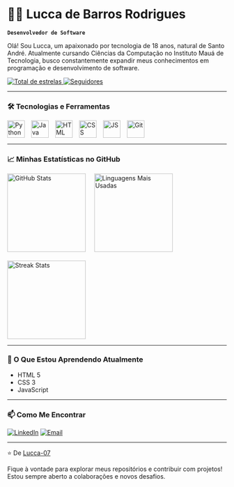 # 👨‍💻 Lucca de Barros Rodrigues

**`Desenvolvedor de Software`**

Olá! Sou Lucca, um apaixonado por tecnologia de 18 anos, natural de Santo André. Atualmente cursando Ciências da Computação no Instituto Mauá de Tecnologia, busco constantemente expandir meus conhecimentos em programação e desenvolvimento de software. 

<p align="left"> 
    <a href="https://github.com/Lucca-07?tab=repositories&sort=stargazers">
        <img 
            alt="Total de estrelas" 
            title="Total de estrelas GitHub" 
            src="https://custom-icon-badges.demolab.com/github/stars/Lucca-07?color=55960c&style=for-the-badge&labelColor=488207&logo=star&label=estrelas"
        />
    </a>
    <a href="https://github.com/Lucca-07?tab=followers">
        <img 
            alt="Seguidores" 
            title="Me siga no GitHub" 
            src="https://custom-icon-badges.demolab.com/github/followers/Lucca-07?color=236ad3&labelColor=1155ba&style=for-the-badge&logo=github&label=Seguidores&logoColor=white"
        />
    </a>
</p>

---

### 🛠️ Tecnologias e Ferramentas

<div style="display: flex; align-items: center; gap: 15px; flex-wrap: wrap;">
    <img 
        alt="Python" 
        title="Python"
        height="40" 
        src="https://cdn.jsdelivr.net/gh/devicons/devicon@latest/icons/python/python-original.svg" 
    />
    <img 
        alt="Java" 
        title="Java"
        height="40" 
        src="https://cdn.jsdelivr.net/gh/devicons/devicon@latest/icons/java/java-original.svg" 
    />
    <img 
        alt="HTML" 
        title="HTML5"
        height="40" 
        src="https://cdn.jsdelivr.net/gh/devicons/devicon@latest/icons/html5/html5-original.svg" 
    />
    <img 
        alt="CSS" 
        title="CSS3"
        height="40" 
        src="https://cdn.jsdelivr.net/gh/devicons/devicon@latest/icons/css3/css3-original.svg" 
    />
    <img 
        alt="JS" 
        title="JavaScript"
        height="40" 
        src="https://cdn.jsdelivr.net/gh/devicons/devicon@latest/icons/javascript/javascript-original.svg" 
    />
    <img 
        alt="Git" 
        title="Git"
        height="40" 
        src="https://cdn.jsdelivr.net/gh/devicons/devicon@latest/icons/git/git-original.svg" 
    />
</div>

---

### 📈 Minhas Estatísticas no GitHub

<div style="display: flex; gap: 20px; flex-wrap: wrap;">
    <img 
        alt="GitHub Stats" 
        height="180" 
        src="https://github-readme-stats.vercel.app/api?username=lucca-07&show_icons=true&theme=tokyonight&include_all_commits=true&locale=pt-br&hide_border=true" 
    />
    <img 
        alt="Linguagens Mais Usadas" 
        height="180" 
        src="https://github-readme-stats.vercel.app/api/top-langs/?username=lucca-07&theme=tokyonight&layout=compact&custom_title=Tecnologias&langs_count=8&hide_border=true" 
    />
    <img
        alt="Streak Stats"
        height="180"
        src="https://github-readme-streak-stats.herokuapp.com/?user=lucca-07&theme=tokyonight&hide_border=true"
    />
</div>

---

### 🌱 O Que Estou Aprendendo Atualmente

- HTML 5
- CSS 3
- JavaScript
  
---

### 📫 Como Me Encontrar

[![LinkedIn](https://img.shields.io/badge/LinkedIn-0077B5?style=for-the-badge&logo=linkedin&logoColor=white)](https://www.linkedin.com/in/lucca-rodrigues-391a39364/)
[![Email](https://img.shields.io/badge/Email-D14836?style=for-the-badge&logo=gmail&logoColor=white)](mailto:luccamauarodrigues@gmail.com)

---

⭐️ De [Lucca-07](https://github.com/Lucca-07)

Fique à vontade para explorar meus repositórios e contribuir com projetos! Estou sempre aberto a colaborações e novos desafios.
